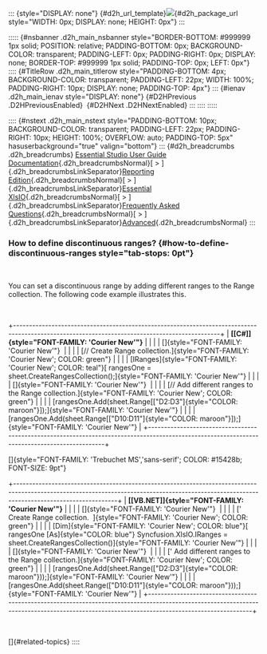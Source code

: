 ::: {style="DISPLAY: none"}
[](ms-xhelp:///?Id=d2h_url_template){#d2h_url_template}![](!package_url!){#d2h_package_url style="WIDTH: 0px; DISPLAY: none; HEIGHT: 0px"}
:::

::::: {#nsbanner .d2h_main_nsbanner style="BORDER-BOTTOM: #999999 1px solid; POSITION: relative; PADDING-BOTTOM: 0px; BACKGROUND-COLOR: transparent; PADDING-LEFT: 0px; PADDING-RIGHT: 0px; DISPLAY: none; BORDER-TOP: #999999 1px solid; PADDING-TOP: 0px; LEFT: 0px"}
:::: {#TitleRow .d2h_main_titlerow style="PADDING-BOTTOM: 4px; BACKGROUND-COLOR: transparent; PADDING-LEFT: 22px; WIDTH: 100%; PADDING-RIGHT: 10px; DISPLAY: none; PADDING-TOP: 4px"}
::: {#ienav .d2h_main_ienav style="DISPLAY: none"}
[](ms-xhelp:///?Id=89684931-2402-4479-a4bb-833b42c33127){#D2HPrevious .D2HPreviousEnabled}  [](ms-xhelp:///?Id=11f1bd2a-7a8a-4b92-8c82-2f7bc6fb4a76){#D2HNext .D2HNextEnabled}
:::
::::
:::::

:::: {#nstext .d2h_main_nstext style="PADDING-BOTTOM: 10px; BACKGROUND-COLOR: transparent; PADDING-LEFT: 22px; PADDING-RIGHT: 10px; HEIGHT: 100%; OVERFLOW: auto; PADDING-TOP: 5px" hasuserbackground="true" valign="bottom"}
::: {#d2h_breadcrumbs .d2h_breadcrumbs}
[Essential Studio User Guide Documentation](ms-xhelp:///?Id=12457748-09e3-4d74-a240-8e049cedf030){.d2h_breadcrumbsNormal}[ \> ]{.d2h_breadcrumbsLinkSeparator}[Reporting Edition](ms-xhelp:///?Id=027aa5b6-6676-4f93-ad23-c20e8c45792e){.d2h_breadcrumbsNormal}[ \> ]{.d2h_breadcrumbsLinkSeparator}[Essential XlsIO](ms-xhelp:///?Id=b01a1b50-1d7d-40c0-bc83-af67e57c9005){.d2h_breadcrumbsNormal}[ \> ]{.d2h_breadcrumbsLinkSeparator}[Frequently Asked Questions](ms-xhelp:///?Id=702d1cd4-b827-4e46-83f2-e25d649fc6e6){.d2h_breadcrumbsNormal}[ \> ]{.d2h_breadcrumbsLinkSeparator}[Advanced](ms-xhelp:///?Id=bc97b4a0-6ec2-4fb4-bdb2-dd1c9dbb3431){.d2h_breadcrumbsNormal}
:::

### How to define discontinuous ranges? {#how-to-define-discontinuous-ranges style="tab-stops: 0pt"}

 

You can set a discontinuous range by adding different ranges to the Range collection. The following code example illustrates this.

 

+----------------------------------------------------------------------------------------------------------------------------------------------+
| **[\[C#\]]{style="FONT-FAMILY: 'Courier New'"}**                                                                                             |
|                                                                                                                                              |
| []{style="FONT-FAMILY: 'Courier New'"}                                                                                                       |
|                                                                                                                                              |
| [// Create Range collection.]{style="FONT-FAMILY: 'Courier New'; COLOR: green"}                                                              |
|                                                                                                                                              |
| [IRanges]{style="FONT-FAMILY: 'Courier New'; COLOR: teal"}[ rangesOne = sheet.CreateRangesCollection();]{style="FONT-FAMILY: 'Courier New'"} |
|                                                                                                                                              |
| []{style="FONT-FAMILY: 'Courier New'"}                                                                                                       |
|                                                                                                                                              |
| [// Add different ranges to the Range collection.]{style="FONT-FAMILY: 'Courier New'; COLOR: green"}                                         |
|                                                                                                                                              |
| [rangesOne.Add(sheet.Range\[[\"D2:D3\"]{style="COLOR: maroon"}\]);]{style="FONT-FAMILY: 'Courier New'"}                                      |
|                                                                                                                                              |
| [rangesOne.Add(sheet.Range\[[\"D10:D11\"]{style="COLOR: maroon"}\]);]{style="FONT-FAMILY: 'Courier New'"}                                    |
+----------------------------------------------------------------------------------------------------------------------------------------------+

[]{style="FONT-FAMILY: 'Trebuchet MS','sans-serif'; COLOR: #15428b; FONT-SIZE: 9pt"} 

+--------------------------------------------------------------------------------------------------------------------------------------------------------------------------------------------+
| **[\[VB.NET\]]{style="FONT-FAMILY: 'Courier New'"}**                                                                                                                                       |
|                                                                                                                                                                                            |
| []{style="FONT-FAMILY: 'Courier New'"}                                                                                                                                                     |
|                                                                                                                                                                                            |
| [\' Create Range collection.  ]{style="FONT-FAMILY: 'Courier New'; COLOR: green"}                                                                                                          |
|                                                                                                                                                                                            |
| [Dim]{style="FONT-FAMILY: 'Courier New'; COLOR: blue"}[ rangesOne [As]{style="COLOR: blue"} Syncfusion.XlsIO.IRanges = sheet.CreateRangesCollection()]{style="FONT-FAMILY: 'Courier New'"} |
|                                                                                                                                                                                            |
| []{style="FONT-FAMILY: 'Courier New'"}                                                                                                                                                     |
|                                                                                                                                                                                            |
| [\' Add different ranges to the Range collection.]{style="FONT-FAMILY: 'Courier New'; COLOR: green"}                                                                                       |
|                                                                                                                                                                                            |
| [rangesOne.Add(sheet.Range([\"D2:D3\"]{style="COLOR: maroon"}));]{style="FONT-FAMILY: 'Courier New'"}                                                                                      |
|                                                                                                                                                                                            |
| [rangesOne.Add(sheet.Range([\"D10:D11\"]{style="COLOR: maroon"}));]{style="FONT-FAMILY: 'Courier New'"}                                                                                    |
+--------------------------------------------------------------------------------------------------------------------------------------------------------------------------------------------+

 

[]{#related-topics}
::::
